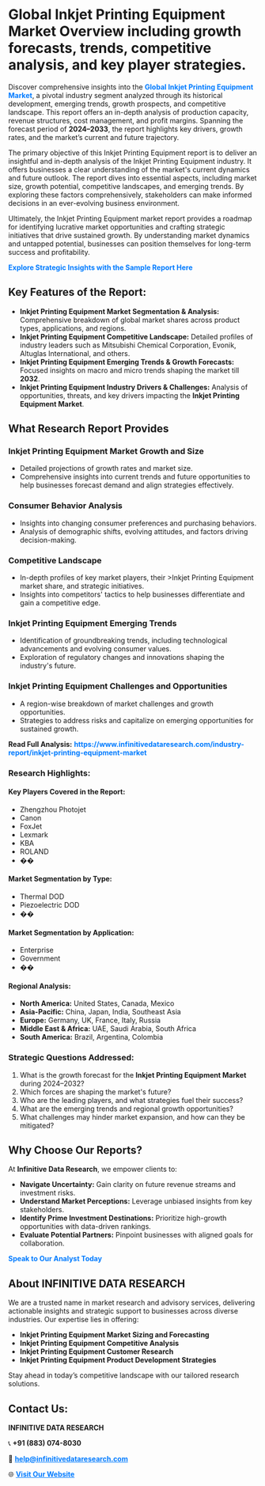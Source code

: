 <h1>Global Inkjet Printing Equipment Market Overview including growth forecasts, trends, competitive analysis, and key player strategies.</h1>
<p>
Discover comprehensive insights into the 
<a href="https://www.infinitivedataresearch.com/industry-report/inkjet-printing-equipment-market" rel="dofollow" style="color: #007BFF; text-decoration: none;"><strong>Global Inkjet Printing Equipment Market</strong></a>, a pivotal industry segment analyzed through its historical development, emerging trends, growth prospects, and competitive landscape. This report offers an in-depth analysis of production capacity, revenue structures, cost management, and profit margins. Spanning the forecast period of <strong>2024–2033</strong>, the report highlights key drivers, growth rates, and the market’s current and future trajectory.
</p>
<p>
The primary objective of this Inkjet Printing Equipment report is to deliver an insightful and in-depth analysis of the Inkjet Printing Equipment industry. It offers businesses a clear understanding of the market's current dynamics and future outlook. The report dives into essential aspects, including market size, growth potential, competitive landscapes, and emerging trends. By exploring these factors comprehensively, stakeholders can make informed decisions in an ever-evolving business environment.
</p>
<p>
Ultimately, the Inkjet Printing Equipment market report provides a roadmap for identifying lucrative market opportunities and crafting strategic initiatives that drive sustained growth. By understanding market dynamics and untapped potential, businesses can position themselves for long-term success and profitability.
</p>
<p>
<a href="https://www.infinitivedataresearch.com/request-sample/reportId=109700" style="color: #007BFF; text-decoration: none;"><strong>Explore Strategic Insights with the Sample Report Here</strong></a>
</p>

<h2>Key Features of the Report:</h2>
<ul>
<li><strong>Inkjet Printing Equipment Market Segmentation & Analysis:</strong> Comprehensive breakdown of global market shares across product types, applications, and regions.</li>
<li><strong>Inkjet Printing Equipment Competitive Landscape:</strong> Detailed profiles of industry leaders such as Mitsubishi Chemical Corporation, Evonik, Altuglas International, and others.</li>
<li><strong>Inkjet Printing Equipment Emerging Trends & Growth Forecasts:</strong> Focused insights on macro and micro trends shaping the market till <strong>2032</strong>.</li>
<li><strong>Inkjet Printing Equipment Industry Drivers & Challenges:</strong> Analysis of opportunities, threats, and key drivers impacting the <strong>Inkjet Printing Equipment Market</strong>.</li>
</ul>

<h2>What Research Report Provides</h2>
<h3>Inkjet Printing Equipment Market Growth and Size</h3>
<ul>
<li>Detailed projections of growth rates and market size.</li>
<li>Comprehensive insights into current trends and future opportunities to help businesses forecast demand and align strategies effectively.</li>
</ul>

<h3>Consumer Behavior Analysis</h3>
<ul>
<li>Insights into changing consumer preferences and purchasing behaviors.</li>
<li>Analysis of demographic shifts, evolving attitudes, and factors driving decision-making.</li>
</ul>

<h3>Competitive Landscape</h3>
<ul>
<li>In-depth profiles of key market players, their >Inkjet Printing Equipment market share, and strategic initiatives.</li>
<li>Insights into competitors' tactics to help businesses differentiate and gain a competitive edge.</li>
</ul>

<h3>Inkjet Printing Equipment Emerging Trends</h3>
<ul>
<li>Identification of groundbreaking trends, including technological advancements and evolving consumer values.</li>
<li>Exploration of regulatory changes and innovations shaping the industry's future.</li>
</ul>

<h3>Inkjet Printing Equipment Challenges and Opportunities</h3>
<ul>
<li>A region-wise breakdown of market challenges and growth opportunities.</li>
<li>Strategies to address risks and capitalize on emerging opportunities for sustained growth.</li>
</ul>
<p><strong>Read Full Analysis:</strong> <a href="https://www.infinitivedataresearch.com/industry-report/inkjet-printing-equipment-market" rel="dofollow" style="color: #007BFF; text-decoration: none;"><strong>https://www.infinitivedataresearch.com/industry-report/inkjet-printing-equipment-market</strong></a></p>
<h3>Research Highlights:</h3>
<h4>Key Players Covered in the Report:</h4>
<ul><li>Zhengzhou Photojet</li><li>Canon</li><li>FoxJet</li><li>Lexmark</li><li>KBA</li><li>ROLAND</li><li>��</li></ul>
<h4>Market Segmentation by Type:</h4>
<ul><li>Thermal DOD</li><li>Piezoelectric DOD</li><li>��</li></ul>
<h4>Market Segmentation by Application:</h4>
<ul><li>Enterprise</li><li>Government</li><li>��</li></ul>

<h4>Regional Analysis:</h4>
<ul>
<li><strong>North America:</strong> United States, Canada, Mexico</li>
<li><strong>Asia-Pacific:</strong> China, Japan, India, Southeast Asia</li>
<li><strong>Europe:</strong> Germany, UK, France, Italy, Russia</li>
<li><strong>Middle East & Africa:</strong> UAE, Saudi Arabia, South Africa</li>
<li><strong>South America:</strong> Brazil, Argentina, Colombia</li>
</ul>

<h3>Strategic Questions Addressed:</h3>
<ol>
<li>What is the growth forecast for the <strong>Inkjet Printing Equipment Market</strong> during 2024–2032?</li>
<li>Which forces are shaping the market's future?</li>
<li>Who are the leading players, and what strategies fuel their success?</li>
<li>What are the emerging trends and regional growth opportunities?</li>
<li>What challenges may hinder market expansion, and how can they be mitigated?</li>
</ol>

<h2>Why Choose Our Reports?</h2>
<p>At <strong>Infinitive Data Research</strong>, we empower clients to:</p>
<ul>
<li><strong>Navigate Uncertainty:</strong> Gain clarity on future revenue streams and investment risks.</li>
<li><strong>Understand Market Perceptions:</strong> Leverage unbiased insights from key stakeholders.</li>
<li><strong>Identify Prime Investment Destinations:</strong> Prioritize high-growth opportunities with data-driven rankings.</li>
<li><strong>Evaluate Potential Partners:</strong> Pinpoint businesses with aligned goals for collaboration.</li>
</ul>
<p><a href="https://www.infinitivedataresearch.com/industry-report/inkjet-printing-equipment-market" rel="dofollow" style="color: #007BFF; text-decoration: none;"><strong>Speak to Our Analyst Today</strong></a></p>

<h2>About INFINITIVE DATA RESEARCH</h2>
<p>We are a trusted name in market research and advisory services, delivering actionable insights and strategic support to businesses across diverse industries. Our expertise lies in offering:</p>
<ul>
<li><strong>Inkjet Printing Equipment Market Sizing and Forecasting</strong></li>
<li><strong>Inkjet Printing Equipment Competitive Analysis</strong></li>
<li><strong>Inkjet Printing Equipment Customer Research</strong></li>
<li><strong>Inkjet Printing Equipment Product Development Strategies</strong></li>
</ul>
<p>Stay ahead in today’s competitive landscape with our tailored research solutions.</p>

<h2>Contact Us:</h2>
<p><strong>INFINITIVE DATA RESEARCH</strong></p>
<p>📞 <strong>+91 (883) 074-8030</strong></p>
<p>📧 <strong><a href="mailto:help@infinitivedataresearch.com" style="color: #007BFF;">help@infinitivedataresearch.com</a></strong></p>
<p>🌐 <strong><a href="https://www.infinitivedataresearch.com" rel="dofollow" style="color: #007BFF;">Visit Our Website</a></strong></p>